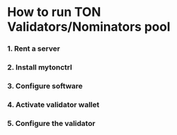 # How to run TON Validators/Nominators pool

### 1. Rent a server
### 2. Install mytonctrl
### 3. Configure software
### 4. Activate validator wallet
### 5. Configure the validator
